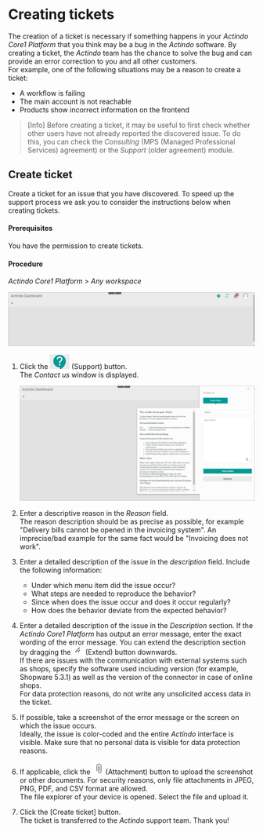 # Creating tickets

The creation of a ticket is necessary if something happens in your *Actindo Core1 Platform* that you think may be a bug in the *Actindo* software. By creating a ticket, the *Actindo* team has the chance to solve the bug and can provide an error correction to you and all other customers.   
For example, one of the following situations may be a reason to create a ticket:   
- A workflow is failing
- The main account is not reachable
- Products show incorrect information on the frontend   

> [Info] Before creating a ticket, it may be useful to first check whether other users have not already reported the discovered issue. To do this, you can check the *Consulting* (MPS (Managed Professional Services) agreement) or the *Support* (older agreement) module.



## Create ticket

Create a ticket for an issue that you have discovered. To speed up the support process we ask you to consider the instructions below when creating tickets.

#### Prerequisites

You have the permission to create tickets.

#### Procedure

*Actindo Core1 Platform > Any workspace*

![Core1 Platform](../../Assets/Screenshots/Core1Platform/UsingCore1/Core1Ticket.png "[Core1 Platform]")   

1. Click the ![Support](../../Assets/Icons/CreateTicket.png "[Support]") (Support) button.   
The *Contact us* window is displayed.

   ![Contact us](../../Assets/Screenshots/Core1Platform/UsingCore1/Core1TicketTemplate.png "[Contact us]")   

2. Enter a descriptive reason in the *Reason* field.   
   The reason description should be as precise as possible, for example "Delivery bills cannot be opened in the invoicing system".  An imprecise/bad example for the same fact would be "Invoicing does not work". 

3. Enter a detailed description of the issue in the *description* field. Include the following information:
     - Under which menu item did the issue occur?
     - What steps are needed to reproduce the behavior?
     - Since when does the issue occur and does it occur regularly?
     - How does the behavior deviate from the expected behavior?    

4. Enter a detailed description of the issue in the *Description* section. If the *Actindo Core1 Platform* has output an error message, enter the exact wording of the error message. You can extend the description section by dragging the ![Extend](../../Assets/Icons/Extend.png "[Extend") (Extend) button downwards.   
   If there are issues with the communication with external systems such as shops, specify the software used including version (for example, Shopware 5.3.1) as well as the version of the connector in case of online shops.  
   For data protection reasons, do not write any unsolicited access data in the ticket.

5. If possible, take a screenshot of the error message or the screen on which the issue occurs.    
   Ideally, the issue is color-coded and the entire *Actindo* interface is visible. Make sure that no personal data is visible for data protection reasons.

5. If applicable, click the ![Attachment](../../Assets/Icons/Attachment.png "[Attachment]") (Attachment) button to upload the screenshot or other documents. For security reasons, only file attachments in JPEG, PNG, PDF, and CSV format are allowed.   
   The file explorer of your device is opened. Select the file and upload it.

6. Click the [Create ticket] button.   
   The ticket is transferred to the *Actindo* support team. Thank you!
